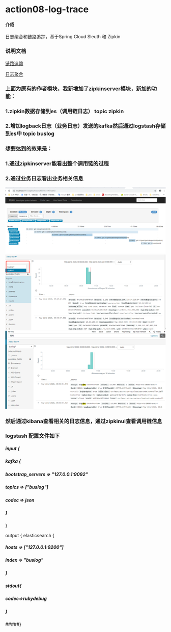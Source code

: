 # action08-log-trace

#### 介绍
日志聚合和链路追踪，基于Spring Cloud Sleuth 和 Zipkin 

### 说明文档

[链路追踪](https://www.yuque.com/faury/ufigmz/ungx9m)

[日志聚合](https://www.yuque.com/faury/ufigmz/qhv7hg)

### 上面为原有的作者模块，我新增加了zipkinserver模块，新加的功能：
### 1.zipkin数据存储到es（调用链日志） topic zipkin
### 2.增加logback日志（业务日志）发送的kafka然后通过logstash存储到es中 topic buslog
### 想要达到的效果是：
### 1.通过zipkinserver能看出整个调用链的过程
### 2.通过业务日志看出业务相关信息
![chain](https://github.com/mushang8923/zipkin/blob/master/chain.png)
![topic](https://github.com/mushang8923/zipkin/blob/master/topic.png)
![bus](https://github.com/mushang8923/zipkin/blob/master/bus.png)

### 然后通过kibana查看相关的日志信息，通过zipkinui查看调用链信息
### logstash 配置文件如下
##### input {
#####    kafka {
#####        bootstrap_servers => "127.0.0.1:9092"
#####        topics => ["buslog"]
#####        codec => json
#####        }
}
 
output {
    elasticsearch {
#####        hosts => ["127.0.0.1:9200"]
#####        index => "buslog"
#####    }
#####    stdout{
#####        codec=>rubydebug
#####    }
#####}

